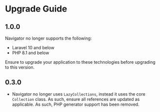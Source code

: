 # Upgrade Guide

## 1.0.0
Navigator no longer supports the following:
- Laravel 10 and below
- PHP 8.1 and below

Ensure to upgrade your application to these technologies before upgrading to this version.

## 0.3.0
- Navigator no longer uses `LazyCollections`, instead it uses the core `Collection` class. As such, ensure all references are updated as applicable. As such, PHP generator support has been removed.
